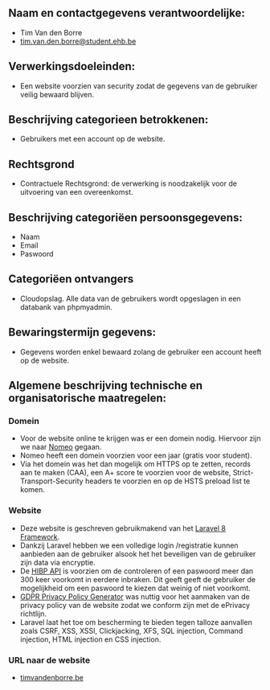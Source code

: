 ## Naam en contactgegevens verantwoordelijke:

-   Tim Van den Borre
-   tim.van.den.borre@student.ehb.be

## Verwerkingsdoeleinden:

-   Een website voorzien van security zodat de gegevens van de gebruiker veilig bewaard blijven.

## Beschrijving categorieen betrokkenen:

-   Gebruikers met een account op de website.

## Rechtsgrond

-   Contractuele Rechtsgrond: de verwerking is noodzakelijk voor de uitvoering van een overeenkomst.

## Beschrijving categoriëen persoonsgegevens:

-   Naam
-   Email
-   Paswoord

## Categoriëen ontvangers

-   Cloudopslag. Alle data van de gebruikers wordt opgeslagen in een databank van phpmyadmin.

## Bewaringstermijn gegevens:

-   Gegevens worden enkel bewaard zolang de gebruiker een account heeft op de website.

## Algemene beschrijving technische en organisatorische maatregelen:

### Domein

-   Voor de website online te krijgen was er een domein nodig. Hiervoor zijn we naar <a href="https://mijn.nomeo.be/"><u>Nomeo</u></a> gegaan.
-   Nomeo heeft een domein voorzien voor een jaar (gratis voor student).
-   Via het domein was het dan mogelijk om HTTPS op te zetten, records aan te maken (CAA), een A+ score te voorzien voor de website, Strict-Transport-Security headers te voorzien en op de HSTS preload list te komen.

### Website

-   Deze website is geschreven gebruikmakend van het <a href="https://laravel.com"><u>Laravel 8 Framework</u></a>.
-   Dankzij Laravel hebben we een volledige login /registratie kunnen aanbieden aan de gebruiker alsook het het beveiligen van de gebruiker zijn data via encryptie.
-   De <a href="https://haveibeenpwned.com/API/v3#PwnedPasswords"><u>HIBP API</u></a> is voorzien om de controleren of een paswoord meer dan 300 keer voorkomt in eerdere inbraken. Dit geeft geeft de gebruiker de mogelijkheid om een paswoord te kiezen dat weinig of niet voorkomt.
-   <a href="https://www.gdprprivacynotice.com/"><u>GDPR Privacy Policy Generator</u></a> was nuttig voor het aanmaken van de privacy policy van de website zodat we conform zijn met de ePrivacy richtlijn.
-   Laravel laat het toe om bescherming te bieden tegen talloze aanvallen zoals CSRF, XSS, XSSI, Clickjacking, XFS, SQL injection, Command injection, HTML injection en CSS injection.

### URL naar de website

-   <a href="https://timvandenborre.be" target="_blank">timvandenborre.be</a>
